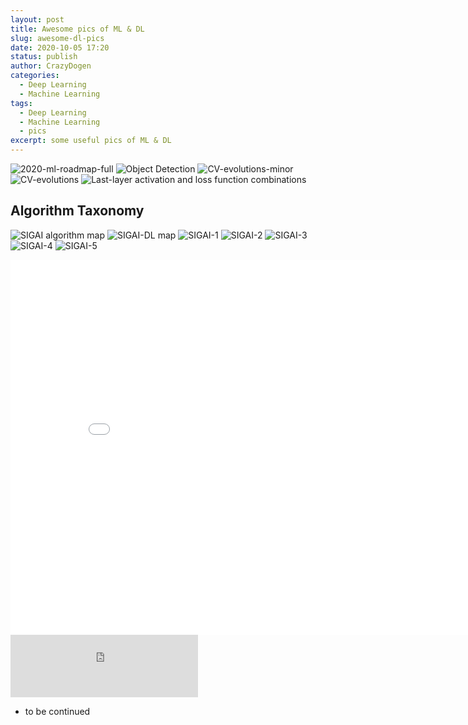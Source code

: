 ```yaml
---
layout: post
title: Awesome pics of ML & DL
slug: awesome-dl-pics
date: 2020-10-05 17:20
status: publish
author: CrazyDogen
categories: 
  - Deep Learning
  - Machine Learning
tags: 
  - Deep Learning
  - Machine Learning
  - pics
excerpt: some useful pics of ML & DL
---
```


![2020-ml-roadmap-full](./pics/2020-ml-roadmap-full.png)
![Object Detection](./pics/ObjectDetection.jpg)
![CV-evolutions-minor](./pics/CV-evolutions-minor.jpg)
![CV-evolutions](./pics/CV-evolutions.jpg)
![Last-layer activation and loss function combinations](./pics/Last-layer-activation-and-loss-function-combinations.png)
## Algorithm Taxonomy
![SIGAI algorithm map](./pics/algorithm-map.png)
![SIGAI-DL map](./pics/SIGAI-content.jpg)
![SIGAI-1](./pics/SIGAI-1.jpg)
![SIGAI-2](./pics/SIGAI-2.jpg)
![SIGAI-3](./pics/SIGAI-3.jpg)
![SIGAI-4](./pics/SIGAI-4.jpg)
![SIGAI-5](./pics/SIGAI-5.png)

<center><embed src="./pdfs/picssuper-cheatsheet-deep-learning.pdf" width="850" height="600"></center>
<iframe src="http://docs.google.com/gview?url=https://crazydogen.github.io/src/pdfs/super-cheatsheet-deep-learning.pdf&embedded=true" style="width:300px; height:100px;" frameborder="0"></iframe>

*   to be continued
